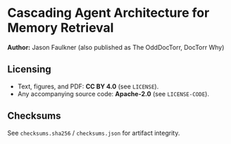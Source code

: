 # Cascading Agent Architecture for Memory Retrieval

**Author:** Jason Faulkner (also published as The OddDocTorr, DocTorr Why)

## Licensing
- Text, figures, and PDF: **CC BY 4.0** (see `LICENSE`).
- Any accompanying source code: **Apache-2.0** (see `LICENSE-CODE`).

## Checksums
See `checksums.sha256` / `checksums.json` for artifact integrity.
